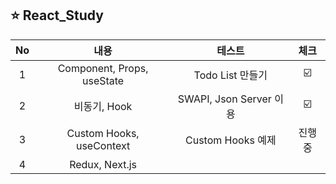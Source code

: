 ## ⭐️ React_Study

| No | 내용 | 테스트 | 체크 |
|:----:|:--:|:--:|:-----------:|
| 1 | Component, Props, useState| Todo List 만들기 |☑️|
| 2 | 비동기, Hook | SWAPI, Json Server 이용 | ☑️ |
| 3 | Custom Hooks, useContext | Custom Hooks 예제 | 진행중 |
| 4 | Redux, Next.js |  |  |
